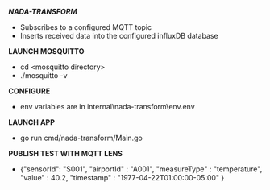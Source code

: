 ***NADA-TRANSFORM***  
- Subscribes to a configured MQTT topic  
- Inserts received data into the configured influxDB database

**LAUNCH MOSQUITTO**  
- cd \<mosquitto directory\>  
- ./mosquitto -v

**CONFIGURE**  
- env variables are in internal\nada-transform\env\.env

**LAUNCH APP**  
- go run cmd/nada-transform/Main.go

**PUBLISH TEST WITH MQTT LENS**  
- {"sensorId": "S001", "airportId" : "A001", "measureType" : "temperature", "value" : 40.2, "timestamp" : "1977-04-22T01:00:00-05:00" }


